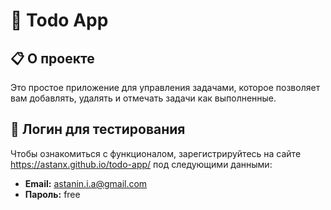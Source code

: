 # 🎉 Todo App

## 📋 О проекте
Это простое приложение для управления задачами, которое позволяет вам добавлять, удалять и отмечать задачи как выполненные.

## 📝 Логин для тестирования
Чтобы ознакомиться с функционалом, зарегистрируйтесь на сайте https://astanx.github.io/todo-app/ под следующими данными:

- <strong>Email:</strong> astanin.i.a@gmail.com
- <strong>Пароль:</strong> free
